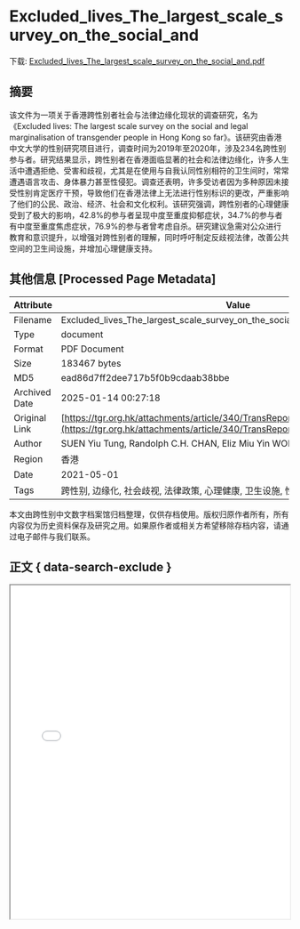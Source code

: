 # Excluded_lives_The_largest_scale_survey_on_the_social_and

<!-- tcd_download_link -->
下载: [Excluded_lives_The_largest_scale_survey_on_the_social_and.pdf](Excluded_lives_The_largest_scale_survey_on_the_social_and.pdf)
<!-- tcd_download_link_end -->

## 摘要

<!-- tcd_abstract -->
该文件为一项关于香港跨性别者社会与法律边缘化现状的调查研究，名为《Excluded lives: The largest scale survey on the social and legal marginalisation of transgender people in Hong Kong so far》。该研究由香港中文大学的性别研究项目进行，调查时间为2019年至2020年，涉及234名跨性别参与者。研究结果显示，跨性别者在香港面临显著的社会和法律边缘化，许多人生活中遭遇拒绝、受害和歧视，尤其是在使用与自我认同性别相符的卫生间时，常常遭遇语言攻击、身体暴力甚至性侵犯。调查还表明，许多受访者因为多种原因未接受性别肯定医疗干预，导致他们在香港法律上无法进行性别标识的更改，严重影响了他们的公民、政治、经济、社会和文化权利。该研究强调，跨性别者的心理健康受到了极大的影响，42.8%的参与者呈现中度至重度抑郁症状，34.7%的参与者有中度至重度焦虑症状，76.9%的参与者曾考虑自杀。研究建议急需对公众进行教育和意识提升，以增强对跨性别者的理解，同时呼吁制定反歧视法律，改善公共空间的卫生间设施，并增加心理健康支持。

<!-- tcd_abstract_end -->

## 其他信息 [Processed Page Metadata]

| Attribute       | Value                                  |
|-----------------|----------------------------------------|
| Filename        | Excluded_lives_The_largest_scale_survey_on_the_social_and.pdf                             |
| Type            | document                                 |
| Format          | PDF Document                               |
| Size            | 183467 bytes                           |
| MD5             | ead86d7ff2dee717b5f0b9cdaab38bbe                                  |
| Archived Date   | 2025-01-14 00:27:18                             |
| Original Link   | [https://tgr.org.hk/attachments/article/340/TransReport%2020210512_English.pdf](https://tgr.org.hk/attachments/article/340/TransReport%2020210512_English.pdf)                         |
| Author          | SUEN Yiu Tung, Randolph C.H. CHAN, Eliz Miu Yin WONG                               |
| Region          | 香港                               |
| Date            | 2021-05-01                                 |
| Tags            | 跨性别, 边缘化, 社会歧视, 法律政策, 心理健康, 卫生设施, 性别认同, 调查研究                                 |

本文由跨性别中文数字档案馆归档整理，仅供存档使用。版权归原作者所有，所有内容仅为历史资料保存及研究之用。如果原作者或相关方希望移除存档内容，请通过电子邮件与我们联系。

## 正文 { data-search-exclude }

<!-- tcd_main_text -->
<iframe src="../Excluded_lives_The_largest_scale_survey_on_the_social_and.pdf" width="100%" height="600px">
    <p>无法显示PDF，请下载查看。</p>
</iframe>
<!-- tcd_main_text_end -->

